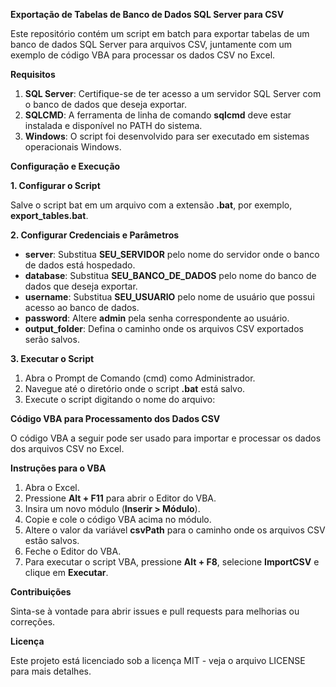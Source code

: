 **Exportação de Tabelas de Banco de Dados SQL Server para CSV**

Este repositório contém um script em batch para exportar tabelas de um banco de dados SQL Server para arquivos CSV, juntamente com um exemplo de código VBA para processar os dados CSV no Excel.

**Requisitos**

1. **SQL Server**: Certifique-se de ter acesso a um servidor SQL Server com o banco de dados que deseja exportar.
1. **SQLCMD**: A ferramenta de linha de comando **sqlcmd** deve estar instalada e disponível no PATH do sistema.
1. **Windows**: O script foi desenvolvido para ser executado em sistemas operacionais Windows.

**Configuração e Execução**

**1. Configurar o Script**

Salve o script bat em um arquivo com a extensão **.bat**, por exemplo, **export\_tables.bat**.

**2. Configurar Credenciais e Parâmetros**

- **server**: Substitua **SEU\_SERVIDOR** pelo nome do servidor onde o banco de dados está hospedado.
- **database**: Substitua **SEU\_BANCO\_DE\_DADOS** pelo nome do banco de dados que deseja exportar.
- **username**: Substitua **SEU\_USUARIO** pelo nome de usuário que possui acesso ao banco de dados.
- **password**: Altere **admin** pela senha correspondente ao usuário.
- **output\_folder**: Defina o caminho onde os arquivos CSV exportados serão salvos.

**3. Executar o Script**

1. Abra o Prompt de Comando (cmd) como Administrador.
1. Navegue até o diretório onde o script **.bat** está salvo.
1. Execute o script digitando o nome do arquivo:


**Código VBA para Processamento dos Dados CSV**

O código VBA a seguir pode ser usado para importar e processar os dados dos arquivos CSV no Excel.

**Instruções para o VBA**

1. Abra o Excel.
1. Pressione **Alt + F11** para abrir o Editor do VBA.
1. Insira um novo módulo (**Inserir > Módulo**).
1. Copie e cole o código VBA acima no módulo.
1. Altere o valor da variável **csvPath** para o caminho onde os arquivos CSV estão salvos.
1. Feche o Editor do VBA.
1. Para executar o script VBA, pressione **Alt + F8**, selecione **ImportCSV** e clique em **Executar**.

**Contribuições**

Sinta-se à vontade para abrir issues e pull requests para melhorias ou correções.

**Licença**

Este projeto está licenciado sob a licença MIT - veja o arquivo LICENSE para mais detalhes.

